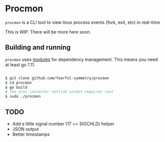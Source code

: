 # Procmon

`procmon` is a CLI tool to view linux process events (fork, exit, etc) in real-time

This is  WIP. There will be more here soon.


## Building and running

`procmon` uses [modules](https://github.com/golang/go/wiki/Modules) for dependency management. This means you need at least go 1.11.

```bash

$ git clone github.com/fearful-symmetry/procmon
$ cd procmon
$ go build
# the proc connector netlink socket requires root
$ sudo ./procmon

```


## TODO

- Add a little signal number (17 == SIGCHLD) helper
- JSON output
- Better timestamps